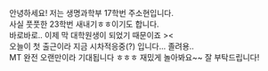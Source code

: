 안녕하세요! 저는 생명과학부 17학번 주소현입니다.  
사실 풋풋한 23학번 새내기ㅎㅎ이기도 합니다.  
바로바로.. 이제 막 대학원생이 되었기 때문이죠 ><  
오늘이 첫 출근이라 지금 시차적응중(?) 입니다... 졸려용..  
MT 완전 오랜만이라 기대됩니다 ㅎㅎㅎ 재밌게 놀아봐요~~ 잘 부탁드립니다!
